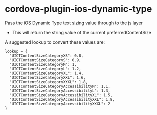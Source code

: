 # cordova-plugin-ios-dynamic-type
Pass the iOS Dynamic Type text sizing value through to the js layer

* This will return the string value of the current preferredContentSize

A suggested lookup to convert these values are:

```
lookup = {
  "UICTContentSizeCategoryXS": 0.8,
  "UICTContentSizeCategoryS": 0.9,
  "UICTContentSizeCategoryM": 1,
  "UICTContentSizeCategoryL": 1.2,
  "UICTContentSizeCategoryXL": 1.4,
  "UICTContentSizeCategoryXXL": 1.6,
  "UICTContentSizeCategoryXXXL": 1.8,
  "UICTContentSizeCategoryAccessibilityM": 1.1,
  "UICTContentSizeCategoryAccessibilityL": 1.3,
  "UICTContentSizeCategoryAccessibilityXL": 1.5,
  "UICTContentSizeCategoryAccessibilityXXL": 1.8,
  "UICTContentSizeCategoryAccessibilityXXXL": 2
}
```
